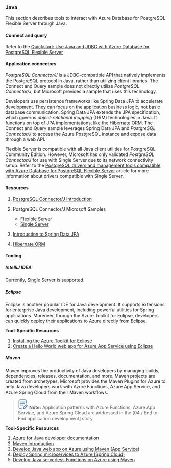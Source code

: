 ### Java

This section describes tools to interact with Azure Database for PostgreSQL Flexible Server through Java.

#### Connect and query

Refer to the [Quickstart: Use Java and JDBC with Azure Database for PostgreSQL Flexible Server](https://docs.microsoft.com/azure/PostgreSQL/flexible-server/connect-java)

#### Application connectors

*PostgreSQL Connector/J* is a JDBC-compatible API that natively implements the PostgreSQL protocol in Java, rather than utilizing client libraries. The Connect and Query sample does not directly utilize *PostgreSQL Connector/J*, but Microsoft provides a sample that uses this technology.

Developers use persistence frameworks like Spring Data JPA to accelerate development. They can focus on the application business logic, not basic database communication. Spring Data JPA extends the JPA specification, which governs *object-relational mapping* (ORM) technologies in Java. It functions on top of JPA implementations, like the Hibernate ORM. The Connect and Query sample leverages Spring Data JPA and *PostgreSQL Connector/J* to access the Azure PostgreSQL instance and expose data through a web API.

Flexible Server is compatible with all Java client utilities for PostgreSQL Community Edition. However, Microsoft has only validated *PostgreSQL Connector/J* for use with Single Server due to its network connectivity setup. Refer to the [PostgreSQL drivers and management tools compatible with Azure Database for PostgreSQL Flexible Server](https://learn.microsoft.com/azure/postgresql/flexible-server/concepts-compatibility) article for more information about drivers compatible with Single Server.

#### Resources

1. [PostgreSQL Connector/J Introduction](https://dev.PostgreSQL.com/doc/connector-j/8.0/en/connector-j-overview.html)
2. PostgreSQL Connector/J Microsoft Samples
    - [Flexible Server](https://learn.microsoft.com/azure/postgresql/flexible-server/flexible-server/connect-java)
    - [Single Server](https://learn.microsoft.com/azure/postgresql/flexible-server/connect-java)

3. [Introduction to Spring Data JPA](https://www.baeldung.com/the-persistence-layer-with-spring-data-jpa)
4. [Hibernate ORM](https://hibernate.org/orm/)

#### Tooling

##### IntelliJ IDEA

Currently, Single Server is supported.

##### Eclipse

Eclipse is another popular IDE for Java development. It supports extensions for enterprise Java development, including powerful utilities for Spring applications. Moreover, through the Azure Toolkit for Eclipse, developers can quickly deploy their applications to Azure directly from Eclipse.

**Tool-Specific Resources**

1. [Installing the Azure Toolkit for Eclipse](https://docs.microsoft.com/azure/developer/java/toolkit-for-eclipse/installation)
2. [Create a Hello World web app for Azure App Service using Eclipse](https://docs.microsoft.com/azure/developer/java/toolkit-for-eclipse/create-hello-world-web-app)

##### Maven

Maven improves the productivity of Java developers by managing builds, dependencies, releases, documentation, and more. Maven projects are created from archetypes. Microsoft provides the Maven Plugins for Azure to help Java developers work with Azure Functions, Azure App Service, and Azure Spring Cloud from their Maven workflows.

>![Note icon](media/note.png "Note") **Note:** Application patterns with Azure Functions, Azure App Service, and Azure Spring Cloud are addressed in the [04 / End to End application development] story.

**Tool-Specific Resources**

1. [Azure for Java developer documentation](https://docs.microsoft.com/azure/developer/java/?view=azure-java-stable)
2. [Maven Introduction](https://maven.apache.org/guides/getting-started/index.html)
3. [Develop Java web app on Azure using Maven (App Service)](https://docs.microsoft.com/learn/modules/publish-web-app-with-maven-plugin-for-azure-app-service/)
4. [Deploy Spring microservices to Azure (Spring Cloud)](https://docs.microsoft.com/learn/modules/azure-spring-cloud-workshop/)
5. [Develop Java serverless Functions on Azure using Maven](https://docs.microsoft.com/learn/modules/develop-azure-functions-app-with-maven-plugin/)
